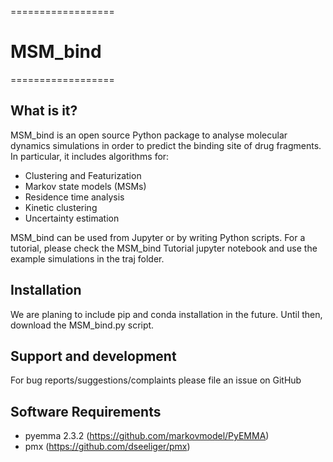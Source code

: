 ==================
# MSM_bind
==================


What is it?
-----------
MSM_bind is an open source Python package to analyse molecular dynamics simulations in order to predict the binding site of drug fragments. In particular, it includes algorithms for:

  * Clustering and Featurization 
  * Markov state models (MSMs) 
  * Residence time analysis
  * Kinetic clustering
  * Uncertainty estimation 


MSM_bind can be used from Jupyter  or by writing Python scripts. For a tutorial, please check the MSM_bind Tutorial jupyter notebook and use the example simulations in the traj folder. 



Installation
------------
We are planing to include pip and conda installation in the future. Until then, download the MSM_bind.py script.  


Support and development
-----------------------
For bug reports/suggestions/complaints please file an issue on 
GitHub



Software Requirements
------------------
* pyemma 2.3.2  (https://github.com/markovmodel/PyEMMA)
* pmx  (https://github.com/dseeliger/pmx)

